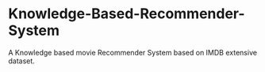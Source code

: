 # Knowledge-Based-Recommender-System
A Knowledge based movie Recommender System based on IMDB extensive dataset.
